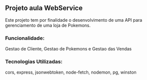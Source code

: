 <h2> Projeto aula WebService </h2>
 <p>Este projeto tem por finalidade o desenvolvimento de uma API para gerenciamento de uma loja de Pokemons.</p> 
 
 <h3>Funcionalidade:</h3> 
 <p>Gestao de Cliente, Gestao de Pokemons e Gestao das Vendas</p>

 <h3>Tecnologias Utilizadas:</h3>
 <p>cors, express, jsonwebtoken, node-fetch, nodemon, pg, winston</p>


 
